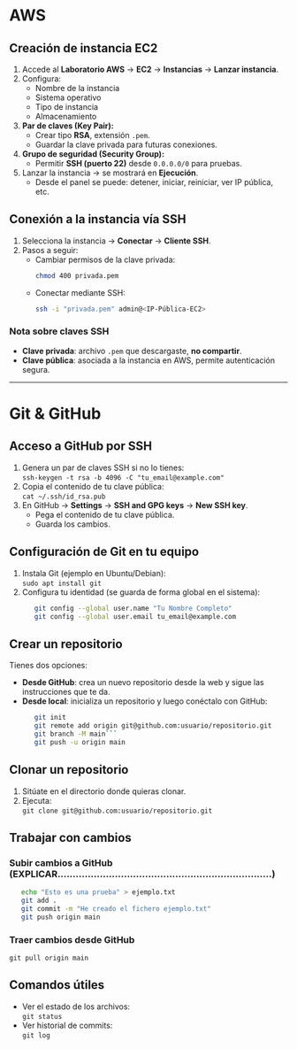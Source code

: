 # AWS

## Creación de instancia EC2
1. Accede al **Laboratorio AWS** → **EC2** → **Instancias** → **Lanzar instancia**.
2. Configura:
   - Nombre de la instancia
   - Sistema operativo
   - Tipo de instancia
   - Almacenamiento
3. **Par de claves (Key Pair):**
   - Crear tipo **RSA**, extensión `.pem`.
   - Guardar la clave privada para futuras conexiones.
4. **Grupo de seguridad (Security Group):**
   - Permitir **SSH (puerto 22)** desde `0.0.0.0/0` para pruebas.
5. Lanzar la instancia → se mostrará en **Ejecución**.
   - Desde el panel se puede: detener, iniciar, reiniciar, ver IP pública, etc.

## Conexión a la instancia vía SSH

1. Selecciona la instancia → **Conectar** → **Cliente SSH**.
2. Pasos a seguir:
   - Cambiar permisos de la clave privada:  
     ```bash
     chmod 400 privada.pem
     ```
   - Conectar mediante SSH:  
     ```bash
     ssh -i "privada.pem" admin@<IP-Pública-EC2>
     ```

### Nota sobre claves SSH
- **Clave privada**: archivo `.pem` que descargaste, **no compartir**.
- **Clave pública**: asociada a la instancia en AWS, permite autenticación segura.


---


# Git & GitHub 

## Acceso a GitHub por SSH
1. Genera un par de claves SSH si no lo tienes:  
   ```ssh-keygen -t rsa -b 4096 -C "tu_email@example.com"```
2. Copia el contenido de tu clave pública:  
   ```cat ~/.ssh/id_rsa.pub```
3. En GitHub → **Settings** → **SSH and GPG keys** → **New SSH key**.  
   - Pega el contenido de tu clave pública.  
   - Guarda los cambios.  

## Configuración de Git en tu equipo
1. Instala Git (ejemplo en Ubuntu/Debian):  
   ```sudo apt install git```
2. Configura tu identidad (se guarda de forma global en el sistema):  
   ```bash
      git config --global user.name "Tu Nombre Completo"
      git config --global user.email tu_email@example.com

## Crear un repositorio
Tienes dos opciones:  

- **Desde GitHub**: crea un nuevo repositorio desde la web y sigue las instrucciones que te da.  
- **Desde local**: inicializa un repositorio y luego conéctalo con GitHub:  
  ```bash
     git init
     git remote add origin git@github.com:usuario/repositorio.git
     git branch -M main```
     git push -u origin main

## Clonar un repositorio
1. Sitúate en el directorio donde quieras clonar.  
2. Ejecuta:  
   ```git clone git@github.com:usuario/repositorio.git```

## Trabajar con cambios

### Subir cambios a GitHub (EXPLICAR.......................................................................)
```bash   
   echo "Esto es una prueba" > ejemplo.txt
   git add .
   git commit -m "He creado el fichero ejemplo.txt"
   git push origin main
```

### Traer cambios desde GitHub
```git pull origin main```

## Comandos útiles
- Ver el estado de los archivos:  
  ```git status```
- Ver historial de commits:  
  ```git log```

